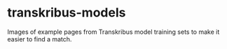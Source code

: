 # transkribus-models
Images of example pages from Transkribus model training sets to make it easier to find a match.
